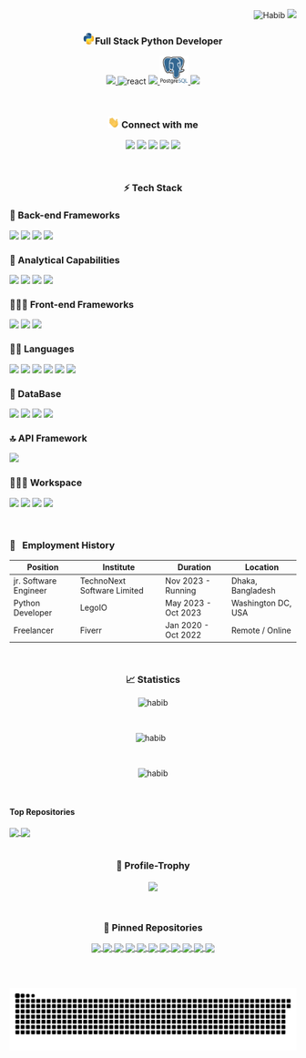<!-- ======================================= Profile views ======================================= -->
<!-- <p> -->
<p align="right"> 
  <img src="https://views.whatilearened.today/views/github/Habib16051/views.svg" alt="Habib" />
  <a href="https://www.linux.org"><img src="https://img.shields.io/badge/Os-Linux-darkgreen"/></a>
</p>

<!-- ======================================= Title ======================================= -->
<h3 align="center"> <img src="/static/python.gif" width="20px" height="20px">Full Stack Python Developer</h3>
<!-- ======================================= summary stacks  ======================================= -->
<p align="center">
  <a href= "https://www.djangoproject.com" target="_blank" {:target="_blank" rel="noopener"}>
    <img src="https://img.icons8.com/color/65/null/django.png"/>
  </a>
<img width="60" height="60" src="https://img.icons8.com/plasticine/100/react.png" alt="react"/>
  
  <a href= "https://restfulapi.net" target="_blank">
    <img src="https://img.icons8.com/nolan/50/api-settings.png"/>
  </a>
  <a href="https://www.postgresql.org" target="_blank" rel="noreferrer"> 
    <img src="https://raw.githubusercontent.com/devicons/devicon/master/icons/postgresql/postgresql-original-wordmark.svg" alt="postgresql" width="50" height="50"/> 
</a>
  <a href= "#" target="_blank">
    <img src="https://img.icons8.com/color/50/null/linux--v1.png"/>
  </a>
</p>
<br/>
<!-- ======================================= social link ======================================= -->
<h3 align="center"> <img src="/static/wave.gif" width="20px" height="20px"> Connect with me</h3>   
<p align="center">
  <a href= "https://www.linkedin.com/in/md-habibur-rahman71/"><img src="https://img.icons8.com/doodle/48/null/linkedin-circled.png"/></a>
  <a href= "https://www.hackerearth.com/@habibmhr143"><img src="https://img.icons8.com/external-tal-revivo-color-tal-revivo/48/000000/external-hackerrank-is-a-technology-company-that-focuses-on-competitive-programming-logo-color-tal-revivo.png"/></a>
  <a href= "https://leetcode.com/Habib16051/"><img src="https://img.icons8.com/external-tal-revivo-color-tal-revivo/48/null/external-level-up-your-coding-skills-and-quickly-land-a-job-logo-color-tal-revivo.png"/></a>
   <a href= "https://codeforces.com/profile/habibmhr143"><img src="https://img.icons8.com/external-tal-revivo-filled-tal-revivo/48/null/external-codeforces-programming-competitions-and-contests-programming-community-logo-filled-tal-revivo.png"/></a>
  <a href= "https://www.youtube.com/channel/UCmwBAWWUqT6Uiv-ssmLrAtg"><img src="https://img.icons8.com/doodle/48/000000/youtube-play--v1.png"/></a>
</p>
<br/>

<!-- ======================================= Language and tools ======================================= -->
<h3 align="center">⚡ Tech Stack</h3>
<h3> 🧩 Back-end Frameworks</h3>
<p>
  <img src="https://img.shields.io/badge/dj-Django-blue"/>
  <img src="https://img.shields.io/badge/api-Django%20Rest%20Framework-blueviolet"/>
  <img src="https://img.shields.io/badge/psql-PostgreSQL-cyan"/>
  <img src="https://img.shields.io/badge/api-Rest%20API-yellowgreen"/>
</p>

<h3> 🧩 Analytical Capabilities</h3>
<p>
  <img src="https://img.icons8.com/color/48/null/numpy.png"/>
  <img src="https://img.icons8.com/color/48/null/pandas.png"/>
  <img src="https://img.icons8.com/fluency/48/null/jupyter.png"/>
  <img src="https://img.icons8.com/fluency/48/null/artificial-intelligence.png"/>
</p>



<h3> 🧑🏻‍💻 Front-end Frameworks</h3>
  <p>
<!-- <img src="https://img.shields.io/badge/Nxt-Next.js-47e"/> -->
    <img src="https://img.shields.io/badge/React-React.js-informational"/>
    <img src="https://img.shields.io/badge/B-BootStrap-critical"/>
    <img src="https://img.shields.io/badge/tcss-Tailwind%20CSS-blue"/>
  </p>

<h3> ✍🏻 Languages</h3> 
<p>
  <img src="https://img.shields.io/badge/Python-008000?style=for-the-badge&logo=python&logoColor=000"/>
  <img src="https://img.shields.io/badge/JavaScript-323330?style=for-the-badge&logo=javascript&logoColor=F7DF1E"/>
  <img src="https://img.shields.io/badge/HTML5-E34F26?style=for-the-badge&logo=html5&logoColor=white"/>
  <img src="https://img.shields.io/badge/CSS3-1572B6?style=for-the-badge&logo=css3&logoColor=white"/>
  <img src="https://img.shields.io/badge/C-00599C?style=for-the-badge&logo=c&logoColor=white"/>
  <img src="https://img.shields.io/badge/C%2B%2B-00599C?style=for-the-badge&logo=c%2B%2B&logoColor=white"/>
</p>

<h3> 🚀 DataBase</h3>
<p>
  <img src="https://img.shields.io/badge/sql-Raw%20SQL-blue"/>
  <img src="https://img.shields.io/badge/psql-PostgreSQL-blueviolet"/>
  <img src="https://img.shields.io/badge/msql-MySQL-orange"/> 
  <img src="https://img.shields.io/badge/db-SQLite-green"/>
</p>

<h3> 🔝 API Framework</h3>
<p>
  <!-- <img src="https://img.shields.io/badge/GqL-GraphQL-ff69b4"/> -->
  <img src="https://img.shields.io/badge/api-Rest API-blueviolet"/>
</p>

<!-- <h3> ✍🏻 Tools & Platform</h3>
<p>
  <img src=""/>
  <img src=""/>
  <img src=""/>
  <img src=""/>
  <img src=""/>
</p> -->

<h3> 🧑🏻‍💻 Workspace</h3> 
<p>
  <img src="https://img.shields.io/badge/Linux-Linux-green"/>
  <!-- <img src="https://img.shields.io/badge/arch-Manjaro-brightgreen"/> -->
  <img src="https://img.shields.io/badge/deb-Ubuntu-informational"/>
  <img src="https://img.shields.io/badge/deb-Kali-critical"/>
  <img src="https://img.shields.io/badge/win-Windows-lightgrey"/>
</p>
<br/>


<!-- work experience section starts here  -->

### 💼 &nbsp; Employment History

| Position            | Institute                                   | Duration            | Location           |
| ------------------- | ------------------------------------------- | ------------------- | ------------------ |
|jr. Software Engineer| TechnoNext Software Limited                 | Nov 2023 - Running  | Dhaka, Bangladesh  |
| Python Developer    | LegoIO                                      | May 2023 - Oct 2023 | Washington DC, USA |
| Freelancer          | Fiverr                                      | Jan 2020 - Oct 2022 | Remote / Online    |



<br />
<!-- work experience section ends here  -->

<!-- ======================================= Statistics ======================================= -->
<h3 align="center"> 📈 Statistics</h3>
<p align="center">
  <img src="https://github-readme-stats.vercel.app/api/top-langs?username=Habib16051&show_icons=true&locale=en&layout=compact" alt="habib" />
</p>
<br />
<p align="center">
  <img src="https://github-readme-stats.vercel.app/api?username=Habib16051&show_icons=true&locale=en" alt="habib" /> &nbsp;
  
</p>
<br />

<p align="center">
  
  <img src="https://github-readme-streak-stats.herokuapp.com/?user=Habib16051&" alt="habib" />
</p>
<br/>

<!-- Top Priorities section starts here  -->

#### Top Repositories


<a href="https://github.com/Habib16051/Student-Study-Portal">
  <img align="center" src="https://github-readme-stats.vercel.app/api/pin/?username=Habib16051&repo=Student-Study-Portal&theme=buefy" />
</a>
<a href="https://github.com/Habib16051/HuoAgroFarm">
  <img align="center" src="https://github-readme-stats.vercel.app/api/pin/?username=Habib16051&repo=HuoAgroFarm&theme=buefy" />
</a>

<br />
<br />
<!-- Top Priorities section ends here  -->

<!-- =======================================  trophy ======================================= -->
<h3 align="center"> 🚀 Profile-Trophy</h3>
<p align="center">
  <img align="center" src="https://github-profile-trophy.vercel.app/?username=Habib16051" />
</p>
<br/>

<!-- ======================================= Pinned Repo ======================================= -->
<h3 align="center"> 📕 Pinned Repositories</h3>
<p align="center">

  <a href="https://github.com/Habib16051/Hatey-Khori-Pro-V23">
    <img align="center" src="https://github-readme-stats.vercel.app/api/pin/?username=Habib16051&repo=Hatey-Khori-Pro-V23&hide_border=true&theme=radical" />
  </a>
  
   <a href="https://github.com/Habib16051/HuoAgroFarm">
    <img align="center" src="https://github-readme-stats.vercel.app/api/pin/?username=Habib16051&repo=HuoAgroFarm&hide_border=true&theme=radical" />
  </a>

  <a href="https://github.com/Habib16051/potato-disease-detection">
    <img align="center" src="https://github-readme-stats.vercel.app/api/pin/?username=Habib16051&repo=potato-disease-detection&hide_border=true&theme=radical" />
  </a>

  <a href="https://github.com/Habib16051/HuoAcademy">
    <img align="center" src="https://github-readme-stats.vercel.app/api/pin/?username=Habib16051&repo=HuoAcademy&hide_border=true&theme=radical" />
  </a>

  <a href="https://github.com/Habib16051/Student-Study-Portal">
    <img align="center" src="https://github-readme-stats.vercel.app/api/pin/?username=Habib16051&repo=Student-Study-Portal&hide_border=true&theme=radical" />
  </a>
  
  <a href="https://github.com/Habib16051/django-ecommerce-project">
    <img align="center" src="https://github-readme-stats.vercel.app/api/pin/?username=Habib16051&repo=django-ecommerce-project&hide_border=true&theme=radical" />
  </a>
  <a href="https://github.com/Habib16051/Portfolio-Website-Project">
    <img align="center" src="https://github-readme-stats.vercel.app/api/pin/?username=Habib16051&repo=Portfolio-Website-Project&hide_border=true&theme=radical" />
  </a>
  <a href="https://github.com/Habib16051/Car-Price-Prediction">
    <img align="center" src="https://github-readme-stats.vercel.app/api/pin/?username=Habib16051&repo=Car-Price-Prediction&hide_border=true&theme=radical" />
  </a>

  <a href="https://github.com/Habib16051/My-Blog-Project">
    <img align="center" src="https://github-readme-stats.vercel.app/api/pin/?username=Habib16051&repo=My-Blog-Project&hide_border=true&theme=radical" />
  </a>
  <a href="https://github.com/Habib16051/Social-Media-Project">
    <img align="center" src="https://github-readme-stats.vercel.app/api/pin/?username=Habib16051&repo=Social-Media-Project&hide_border=true&theme=radical" />
  </a>
  <a href="https://github.com/Habib16051/Flight_price_prediction">
    <img align="center" src="https://github-readme-stats.vercel.app/api/pin/?username=Habib16051&repo=Flight_price_prediction&hide_border=true&theme=radical" />
  </a>
  

  
  <!-- <a href="https://github.com/MahmudJewel/BlogWithLikeComment-DRF_Reactjs">
    <img align="center" src="https://github-readme-stats.vercel.app/api/pin/?username=mahmudjewel&repo=BlogWithLikeComment-DRF_Reactjs&hide_border=true&theme=radical" />
  </a>
  <a href="https://github.com/MahmudJewel/React-Movies_Portal">
    <img align="center" src="https://github-readme-stats.vercel.app/api/pin/?username=mahmudjewel&repo=React-Movies_Portal&hide_border=true&theme=radical" />
  </a>
  <a href="https://github.com/MahmudJewel/Django-exam_portal">
    <img align="center" src="https://github-readme-stats.vercel.app/api/pin/?username=mahmudjewel&repo=Django-exam_portal&hide_border=true&theme=radical" />
  </a>
  <a href="https://github.com/MahmudJewel/Django_portfolio">
    <img align="center" src="https://github-readme-stats.vercel.app/api/pin/?username=mahmudjewel&repo=Django_portfolio&hide_border=true&theme=radical" />
  </a>

  <!-- <a href="https://github.com/MahmudJewel/Django-Elastic_Search-2">
    <img align="center" src="https://github-readme-stats.vercel.app/api/pin/?username=mahmudjewel&repo=Django-Elastic_Search-2&hide_border=true&theme=radical" />
  </a>
  <a href="https://github.com/MahmudJewel/Django-Payments_for_SSLCommerz">
    <img align="center" src="https://github-readme-stats.vercel.app/api/pin/?username=mahmudjewel&repo=Django-Payments_for_SSLCommerz&hide_border=true&theme=radical" />
  </a>
  <a href="https://github.com/MahmudJewel/Django-Search_History">
    <img align="center" src="https://github-readme-stats.vercel.app/api/pin/?username=mahmudjewel&repo=Django-Search_History&hide_border=true&theme=radical" />
  </a>
  <a href="https://github.com/MahmudJewel/Pharmacy-Store-Management-System">
    <img align="center" src="https://github-readme-stats.vercel.app/api/pin/?username=mahmudjewel&repo=Pharmacy-Store-Management-System&hide_border=true&theme=radical" />
  </a>
  <a href="https://github.com/MahmudJewel/File-transferring-app">
    <img align="center" src="https://github-readme-stats.vercel.app/api/pin/?username=mahmudjewel&repo=File-transferring-app&hide_border=true&theme=radical" />
  </a> -->
</p>
<!-- https://github-readme-stats.vercel.app/api/top-langs/?username=mahmudjewel&layout=demo -->

<br/><br/>

<!-- =======================================  snake ======================================= -->
<p align="center">
   <img src="https://github.com/Habib16051/Habib16051/blob/main/static/github-contribution-grid-snake.svg" alt="snake">
</p>
